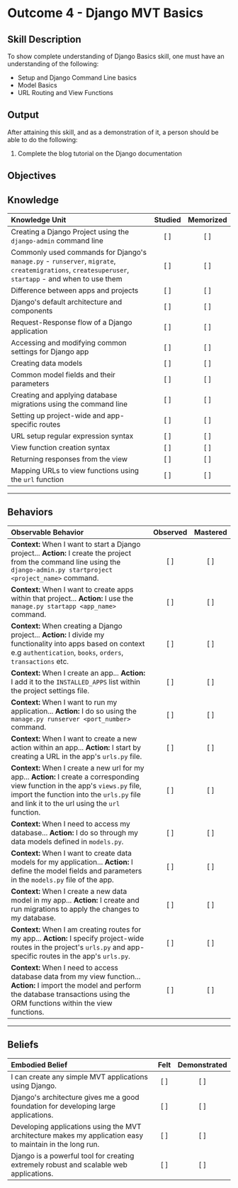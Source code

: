 # Outcome 4 - Django MVT Basics

**Skill Description**
----------
To show complete understanding of Django Basics skill, one must have an understanding of the following:

- Setup and Django Command Line basics
- Model Basics
- URL Routing and View Functions


**Output**
----------
After attaining this skill, and as a demonstration of it, a person should be able to do the following:

1. Complete the blog tutorial on the Django documentation


**Objectives**
----------
## **Knowledge**


| Knowledge Unit   |      Studied      | Memorized |
|:-------------|:------------------:|:--------:|
| Creating a Django Project using the `django-admin` command line | [ ] | [ ] |
| Commonly used commands for Django's `manage.py` - `runserver`, `migrate`, `createmigrations`, `createsuperuser`, `startapp` - and when to use them | [ ] | [ ] |
| Difference between apps and projects | [ ] | [ ] |
| Django's default architecture and components | [ ] | [ ] |
| Request-Response flow of a Django application | [ ] | [ ] |
| Accessing and modifying common settings for Django app | [ ] | [ ] |
| Creating data models | [ ] | [ ] |
| Common model fields and their parameters | [ ] | [ ] |
| Creating and applying database migrations using the command line | [ ] | [ ] |
| Setting up project-wide and app-specific routes | [ ] | [ ] |
| URL setup regular expression syntax | [ ] | [ ] |
| View function creation syntax | [ ] | [ ] |
| Returning responses from the view | [ ] | [ ] |
| Mapping URLs to view functions using the `url` function | [ ] | [ ] |


----------


## **Behaviors**

| Observable Behavior   |      Observed      | Mastered |
|:-------------|:------------------:|:--------:|
| **Context:** When I want to start a Django project... **Action:** I create the project from the command line using the `django-admin.py startproject <project_name>` command. | [ ] | [ ] |
| **Context:** When I want to create apps within that project... **Action:** I use the `manage.py startapp <app_name>` command. | [ ] | [ ] |
| **Context:** When creating a Django project... **Action:** I divide my functionality into apps based on context e.g `authentication`, `books`, `orders`, `transactions` etc. | [ ] | [ ] |
| **Context:** When I create an app... **Action:** I add it to the `INSTALLED_APPS` list within the project settings file. | [ ] | [ ] |
| **Context:** When I want to run my application... **Action:** I do so using the `manage.py runserver <port_number>` command. | [ ] | [ ] |
| **Context:** When I want to create a new action within an app... **Action:** I start by creating a URL in the app's `urls.py` file. | [ ] | [ ] |
| **Context:** When I create a new url for my app... **Action:** I create a corresponding view function in the app's `views.py` file, import the function into the `urls.py` file and link it to the url using the `url` function. | [ ] | [ ] |
| **Context:** When I need to access my database... **Action:** I do so through my data models defined in `models.py`. | [ ] | [ ] |
| **Context:** When I want to create data models for my application... **Action:** I define the model fields and parameters in the `models.py` file of the app. | [ ] | [ ] |
| **Context:** When I create a new data model in my app... **Action:** I create and run migrations to apply the changes to my database. | [ ] | [ ] |
| **Context:** When I am creating routes for my app... **Action:** I specify project-wide routes in the project's `urls.py` and app-specific routes in the app's `urls.py`. | [ ] | [ ] |
| **Context:** When I need to access database data from my view function... **Action:** I import the model and perform the database transactions using the ORM functions within the view functions. | [ ] | [ ] |



----------


## **Beliefs**


| Embodied Belief   |      Felt      | Demonstrated |
|:-------------|:------------------:|:--------:|
| I can create any simple MVT applications using Django. | [ ] | [ ]  |
| Django's architecture gives me a good foundation for developing large applications. | [ ] | [ ]  |
| Developing applications using the MVT architecture makes my application easy to maintain in the long run. | [ ] | [ ]  |
| Django is a powerful tool for creating extremely robust and scalable web applications. | [ ] | [ ]  |
